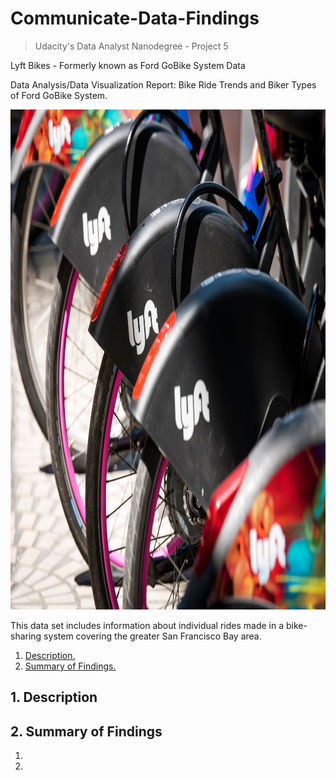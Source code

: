 # Communicate-Data-Findings
> Udacity's Data Analyst Nanodegree - Project 5

Lyft Bikes - Formerly known as Ford GoBike System Data 

Data Analysis/Data Visualization Report: Bike Ride Trends and Biker Types of Ford GoBike System. 

<p align="center">
<img max-height=800 height=800  src="https://github.com/ciph3rwoman/Communicate-Data-Findings/blob/master/lyft.jpg"/>
</p>

This data set includes information about individual rides made in a bike-sharing system covering the greater San Francisco Bay area.

1. [ Description. ](#desc)
2. [ Summary of Findings. ](#usage)




<a name="desc"></a>
## 1. Description



<a name="usage"></a>
## 2. Summary of Findings

1.
2.
